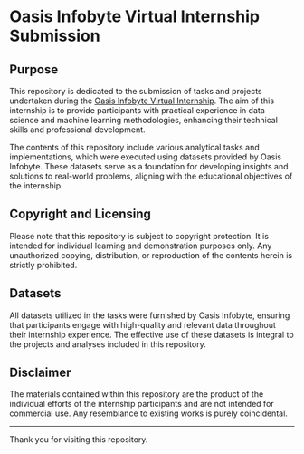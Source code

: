 # Oasis Infobyte Virtual Internship Submission


## Purpose

This repository is dedicated to the submission of tasks and projects undertaken during the [Oasis Infobyte Virtual Internship](https://oasisinfobyte.com/). The aim of this internship is to provide participants with practical experience in data science and machine learning methodologies, enhancing their technical skills and professional development.

The contents of this repository include various analytical tasks and implementations, which were executed using datasets provided by Oasis Infobyte. These datasets serve as a foundation for developing insights and solutions to real-world problems, aligning with the educational objectives of the internship.

## Copyright and Licensing

Please note that this repository is subject to copyright protection. It is intended for individual learning and demonstration purposes only. Any unauthorized copying, distribution, or reproduction of the contents herein is strictly prohibited.

## Datasets

All datasets utilized in the tasks were furnished by Oasis Infobyte, ensuring that participants engage with high-quality and relevant data throughout their internship experience. The effective use of these datasets is integral to the projects and analyses included in this repository.

## Disclaimer

The materials contained within this repository are the product of the individual efforts of the internship participants and are not intended for commercial use. Any resemblance to existing works is purely coincidental.


---

Thank you for visiting this repository.
